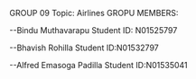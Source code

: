 GROUP 09
Topic: Airlines
GROPU MEMBERS:


--Bindu Muthavarapu
Student ID: N01525797

--Bhavish Rohilla
Student ID:N01532797

--Alfred Emasoga Padilla
Student ID:N01535041

![]()